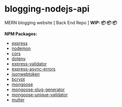 # blogging-nodejs-api

MERN blogging website [ Back End Repo ]
**WIP: 📦 📦 📦**

**NPM Packages:**

- [express](https://www.npmjs.com/package/express)
- [nodemon](https://www.npmjs.com/package/nodemon)
- [cors](https://www.npmjs.com/package/cors)
- [dotenv](https://www.npmjs.com/package/dotenv)
- [express-validator](https://www.npmjs.com/package/express-validator)
- [express-async-errors](https://www.npmjs.com/package/express-async-errors)
- [jsonwebtoken](https://www.npmjs.com/package/jsonwebtoken)
- [bcrypt](https://www.npmjs.com/package/bcrypt)
- [mongoose](https://www.npmjs.com/package/mongoose)
- [mongoose-slug-generator](https://www.npmjs.com/package/mongoose-slug-generator)
- [mongoose-unique-validator](https://www.npmjs.com/package/mongoose-unique-validator)
- [multer](https://www.npmjs.com/package/multer)
